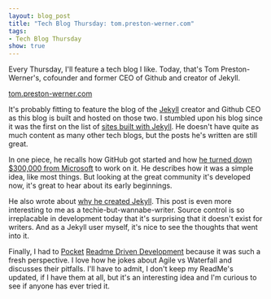 ```yaml
---
layout: blog_post
title: "Tech Blog Thursday: tom.preston-werner.com"
tags: 
- Tech Blog Thursday
show: true
---
```


Every Thursday, I'll feature a tech blog I like. 
Today, that's Tom Preston-Werner's, 
cofounder and former CEO of Github and creator of Jekyll.

<a href="http://tom.preston-werner.com/">tom.preston-werner.com</a>

<p>
It's probably fitting to feature the blog of the 
<a href="jekyllrb.com">Jekyll</a> creator and Github CEO 
as this blog is built and hosted on those two. 
I stumbled upon his blog since it was the first on the list of 
<a href="https://github.com/jekyll/jekyll/wiki/Sites">sites built with Jekyll</a>. 
He doesn't have quite as much content as many other tech blogs, 
but the posts he's written are still great.
</p>

<p>
In one piece, he recalls how GitHub got started and how 
<a href="http://tom.preston-werner.com/2008/10/18/how-i-turned-down-300k.html"> he turned down 
<emphasize>$300,000</emphasize> from Microsoft</a> to work on it. 
He describes how it was a simple idea, like most things. 
But looking at the great community it's developed now, 
it's great to hear about its early beginnings.
</p>

<p>
He also wrote about 
<a href="http://tom.preston-werner.com/2008/11/17/blogging-like-a-hacker.html"> why he created Jekyll</a>.
This post is even more interesting to me as a techie-but-wannabe-writer. 
Source control is so irreplacable in development today that it's surprising that it doesn't exist for writers. 
And as a Jekyll user myself, it's nice to see the thoughts that went into it. 
</p>

<p>
Finally, I had to 
<a href="https://getpocket.com/">Pocket</a> 
<a href="http://tom.preston-werner.com/2010/08/23/readme-driven-development.html">Readme Driven Development</a> 
because it was such a fresh perspective. 
I love how he jokes about Agile vs Waterfall and discusses their pitfalls. 
I'll have to admit, I don't keep my ReadMe's updated, if I have them at all, 
but it's an interesting idea and I'm curious to see if anyone has ever tried it. 
</p>
